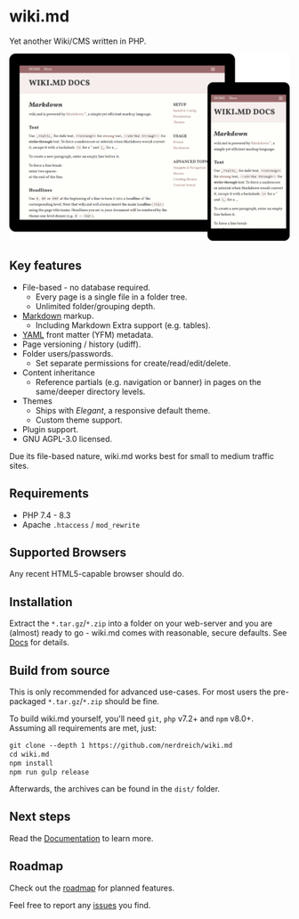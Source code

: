 # wiki.md

Yet another Wiki/CMS written in PHP.

![wiki.md](preview.png)

## Key features

* File-based - no database required.
  * Every page is a single file in a folder tree.
  * Unlimited folder/grouping depth.
* [Markdown](https://en.wikipedia.org/wiki/Markdown) markup.
  * Including Markdown Extra support (e.g. tables).
* [YAML](https://en.wikipedia.org/wiki/YAML) front matter (YFM) metadata.
* Page versioning / history (udiff).
* Folder users/passwords.
  * Set separate permissions for create/read/edit/delete.
* Content inheritance
  * Reference partials (e.g. navigation or banner) in pages on the same/deeper directory levels.
* Themes
  * Ships with _Elegant_, a responsive default theme.
  * Custom theme support.
* Plugin support.
* GNU AGPL-3.0 licensed.

Due its file-based nature, wiki.md works best for small to medium traffic sites.

## Requirements

* PHP 7.4 - 8.3
* Apache `.htaccess` / `mod_rewrite`

## Supported Browsers

Any recent HTML5-capable browser should do.

## Installation

Extract the `*.tar.gz`/`*.zip` into a folder on your web-server and you are (almost) ready to go - wiki.md comes with reasonable, secure defaults. See [Docs](docs/README.md) for details.

## Build from source

This is only recommended for advanced use-cases. For most users the pre-packaged `*.tar.gz`/`*.zip` should be fine.

To build wiki.md yourself, you'll need `git`, `php` v7.2+ and `npm` v8.0+. Assuming all requirements are met, just:

```
git clone --depth 1 https://github.com/nerdreich/wiki.md
cd wiki.md
npm install
npm run gulp release
```

Afterwards, the archives can be found in the `dist/` folder.

## Next steps

Read the [Documentation](docs/) to learn more.

## Roadmap

Check out the [roadmap](docs/ROADMAP.md) for planned features.

Feel free to report any [issues](https://github.com/nerdreich/wiki.md/issues) you find.
